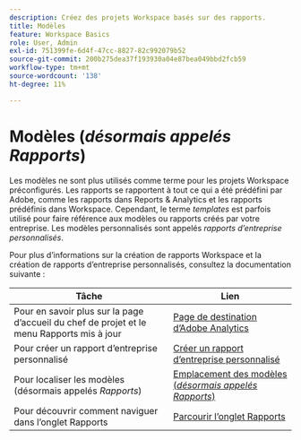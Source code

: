 ```yaml
---
description: Créez des projets Workspace basés sur des rapports.
title: Modèles
feature: Workspace Basics
role: User, Admin
exl-id: 751399fe-6d4f-47cc-8827-82c992079b52
source-git-commit: 200b275dea37f193930a04e87bea049bbd2fcb59
workflow-type: tm+mt
source-wordcount: '138'
ht-degree: 11%

---
```


# Modèles (*désormais appelés Rapports*)

Les modèles ne sont plus utilisés comme terme pour les projets Workspace préconfigurés. Les rapports se rapportent à tout ce qui a été prédéfini par Adobe, comme les rapports dans Reports &amp; Analytics et les rapports prédéfinis dans Workspace. Cependant, le terme *templates* est parfois utilisé pour faire référence aux modèles ou rapports créés par votre entreprise. Les modèles personnalisés sont appelés *rapports d’entreprise personnalisés*.

Pour plus d’informations sur la création de rapports Workspace et la création de rapports d’entreprise personnalisés, consultez la documentation suivante :

| Tâche | Lien |
|---|---| 
| Pour en savoir plus sur la page d’accueil du chef de projet et le menu Rapports mis à jour | [Page de destination dʼAdobe Analytics](/help/analyze/landing.md) |
| Pour créer un rapport d’entreprise personnalisé | [Créer un rapport d’entreprise personnalisé](/help/analyze/landing.md#company-report) |
| Pour localiser les modèles (désormais appelés *Rapports*) | [Emplacement des modèles (*désormais appelés Rapports*)](/help/analyze/landing.md#templates) |
| Pour découvrir comment naviguer dans l’onglet Rapports | [Parcourir lʼonglet Rapports](/help/analyze/landing.md#navigate-reports) |